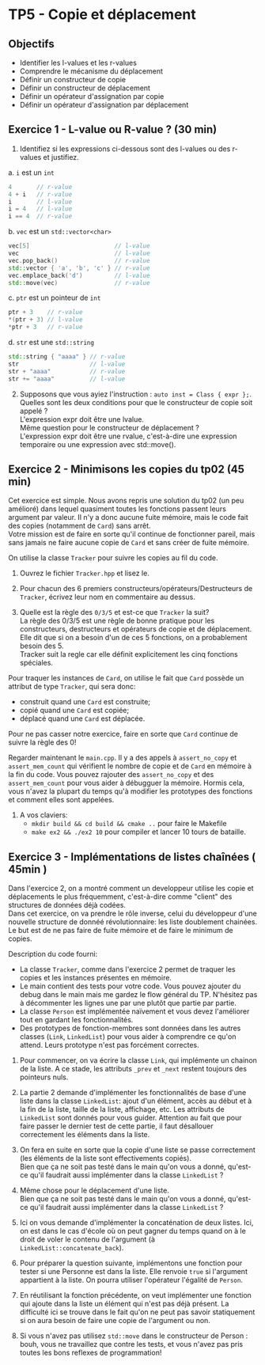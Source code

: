 # TP5 - Copie et déplacement

## Objectifs

- Identifier les l-values et les r-values
- Comprendre le mécanisme du déplacement
- Définir un constructeur de copie
- Définir un constructeur de déplacement
- Définir un opérateur d'assignation par copie
- Définir un opérateur d'assignation par déplacement

## Exercice 1 - L-value ou R-value ? (30 min)

1. Identifiez si les expressions ci-dessous sont des l-values ou des r-values et justifiez.  

a. `i` est un `int`  
```cpp
4       // r-value
4 + i   // r-value
i       // l-value
i = 4   // l-value
i == 4  // r-value
```

b. `vec` est un `std::vector<char>`
```cpp
vec[5]                        // l-value
vec                           // l-value
vec.pop_back()                // r-value
std::vector { 'a', 'b', 'c' } // r-value
vec.emplace_back('d')         // l-value
std::move(vec)                // r-value
```

c. `ptr` est un pointeur de `int`
```cpp
ptr + 3    // r-value
*(ptr + 3) // l-value
*ptr + 3   // r-value
```

d. `str` est une `std::string`
```cpp
std::string { "aaaa" } // r-value
str                    // l-value
str + "aaaa"           // r-value
str += "aaaa"          // l-value        
```

2. Supposons que vous ayiez l'instruction : `auto inst = Class { expr };`.  
Quelles sont les deux conditions pour que le constructeur de copie soit appelé ?   
   L'expression expr doit être une lvalue.  
Même question pour le constructeur de déplacement ?  
   L'expression expr doit être une rvalue, c'est-à-dire une expression temporaire ou une expression avec std::move().


## Exercice 2 - Minimisons les copies du tp02 (45 min)

Cet exercice est simple. Nous avons repris une solution du tp02 (un peu amélioré) dans lequel quasiment toutes les fonctions passent leurs argument par valeur. Il n'y a donc aucune fuite mémoire, mais le code fait des copies (notamment de `Card`) sans arrêt.\
Votre mission est de faire en sorte qu'il continue de fonctionner pareil, mais sans jamais ne faire aucune copie de `Card` et sans créer de fuite mémoire.

On utilise la classe `Tracker` pour suivre les copies au fil du code.

1. Ouvrez le fichier `Tracker.hpp` et lisez le.  

2. Pour chacun des 6 premiers constructeurs/opérateurs/Destructeurs de `Tracker`, écrivez leur nom en commentaire au dessus.

3. Quelle est la règle des `0/3/5` et est-ce que `Tracker` la suit?  
   La règle des 0/3/5 est une règle de bonne pratique pour les constructeurs, destructeurs et opérateurs de copie et de déplacement. Elle dit que si on a besoin d'un de ces 5 fonctions, on a probablement besoin des 5.\
   Tracker suit la regle car elle définit explicitement les cinq fonctions spéciales.

Pour traquer les instances de `Card`, on utilise le fait que `Card` possède un attribut de type `Tracker`, qui sera donc:
- construit quand une `Card` est construite;
- copié quand une `Card` est copiée;
- déplacé quand une `Card` est déplacée.

Pour ne pas casser notre exercice, faire en sorte que `Card` continue de suivre la règle des 0!

Regarder maintenant le `main.cpp`.  Il y a des appels à `assert_no_copy` et `assert_mem_count` qui vérifient le nombre de copie et de `Card` en mémoire à la fin du code. Vous pouvez rajouter des `assert_no_copy` et des `assert_mem_count` pour vous aider à débugguer la mémoire. 
Hormis cela, vous n'avez la plupart du temps qu'à modifier les prototypes des fonctions et comment elles sont appelées.

1. A vos claviers: 
   - `mkdir build && cd build && cmake ..` pour faire le Makefile
   - `make ex2 && ./ex2 10` pour compiler et lancer 10 tours de bataille.


## Exercice 3 - Implémentations de listes chaînées ( 45min )

Dans l'exercice 2, on a montré comment un developpeur utilise les copie et déplacements le plus fréquemment, c'est-à-dire comme "client" des structures de données déjà codées.\
Dans cet exercice, on va prendre le rôle inverse, celui du développeur d'une nouvelle structure de donnéé révolutionnaire: les liste doublement chainées.
Le but est de ne pas faire de fuite mémoire et de faire le minimum de copies.

Description du code fourni:
- La classe `Tracker`, comme dans l'exercice 2 permet de traquer les copies et les instances présentes en mémoire.
- Le main contient des tests pour votre code. Vous pouvez ajouter du debug dans le main mais me gardez le flow général du TP.  N'hésitez pas à décommenter les lignes une par une plutôt que partie par partie.
- La classe `Person` est implémentée naïvement et vous devez l'améliorer tout en gardant les fonctionnalités.
- Des prototypes de fonction-membres sont données dans les autres classes (`Link`, `LinkedList`) pour vous aider à comprendre ce qu'on attend. Leurs prototype n'est pas forcément correctes.

1. Pour commencer, on va écrire la classe `Link`, qui implémente un chainon de la liste.  A ce stade, les attributs `_prev` et `_next` restent toujours des pointeurs nuls.

2. La partie 2 demande d'implémenter les fonctionnalités de base d'une liste dans la classe `LinkedList`: ajout d'un élément, accès au début et à la fin de la liste, taille de la liste, affichage, etc.
Les attributs de `LinkedList` sont donnés pour vous guider.
Attention au fait que pour faire passer le dernier test de cette partie, il faut désallouer correctement les éléments dans la liste.

3. On fera en suite en sorte que la copie d'une liste se passe correctement (les éléments de la liste sont effectivements copiés).\
Bien que ça ne soit pas testé dans le main qu'on vous a donné, qu'est-ce qu'il faudrait aussi implémenter dans la classe `LinkedList` ?

4. Même chose pour le déplacement d'une liste.\
Bien que ça ne soit pas testé dans le main qu'on vous a donné, qu'est-ce qu'il faudrait aussi implémenter dans la classe `LinkedList` ?

5. Ici on vous demande d'implémenter la concaténation de deux listes.  Ici, on est dans le cas d'école où on peut gagner du temps quand on à le droit de voler le contenu de l'argument (à `LinkedList::concatenate_back`).

6. Pour préparer la question suivante, implémentons une fonction pour tester si une Personne est dans la liste. Elle renvoie `true` si l'argument appartient à la liste.  On pourra utiliser l'opérateur l'égalité de `Person`.

7. En réutilisant la fonction précédente, on veut implémenter une fonction qui ajoute dans la liste un élément qui n'est pas déjà présent.  La difficulté ici se trouve dans le fait qu'on ne peut pas savoir statiquement si on aura besoin de faire une copie de l'argument ou non.

8. Si vous n'avez pas utilisez `std::move` dans le constructeur de Person : bouh, vous ne travaillez que contre les tests, et vous n'avez pas pris toutes les bons reflexes de programmation!